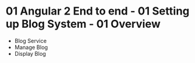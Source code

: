 # 01 Angular 2 End to end - 01 Setting up Blog System - 01 Overview

- Blog Service
- Manage Blog
- Display Blog